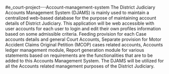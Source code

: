#e_court-project---Account-management-system
The District Judiciary Accounts Management System (DJAMS) is mainly used to maintain a centralized web-based database for the purpose of maintaining account details of  District Judiciary. This application will be web accessible with user accounts for each user to login and edit their own profiles information based on some admissible criteria. Feeding provision for each Case accounts details and general Court Accounts, Separate provision for Motor Accident Claims Original Petition (MCOP) cases related accounts, Accounts ledger management module,  Report generation module for various statements based on requirements are the functionalities that are to be added to this Accounts Management System. The DJAMS will be utilized for all the Accounts related management purposes of the District Judiciary.
